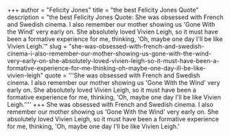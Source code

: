 +++
author = "Felicity Jones"
title = "the best Felicity Jones Quote"
description = "the best Felicity Jones Quote: She was obsessed with French and Swedish cinema. I also remember our mother showing us 'Gone With the Wind' very early on. She absolutely loved Vivien Leigh, so it must have been a formative experience for me, thinking, 'Oh, maybe one day I'll be like Vivien Leigh.'"
slug = "she-was-obsessed-with-french-and-swedish-cinema-i-also-remember-our-mother-showing-us-gone-with-the-wind-very-early-on-she-absolutely-loved-vivien-leigh-so-it-must-have-been-a-formative-experience-for-me-thinking-oh-maybe-one-day-ill-be-like-vivien-leigh"
quote = '''She was obsessed with French and Swedish cinema. I also remember our mother showing us 'Gone With the Wind' very early on. She absolutely loved Vivien Leigh, so it must have been a formative experience for me, thinking, 'Oh, maybe one day I'll be like Vivien Leigh.''''
+++
She was obsessed with French and Swedish cinema. I also remember our mother showing us 'Gone With the Wind' very early on. She absolutely loved Vivien Leigh, so it must have been a formative experience for me, thinking, 'Oh, maybe one day I'll be like Vivien Leigh.'
